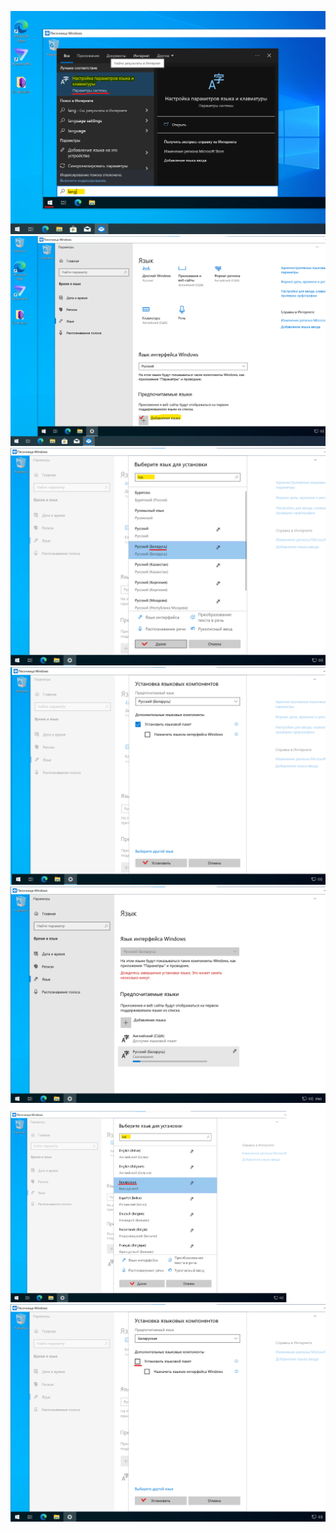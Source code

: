 ![](screen/12.png)
![](screen/13.png)
![](screen/14.png)
![](screen/15.png)
![](screen/16.png)
![](screen/17.png)
![](screen/18.png)